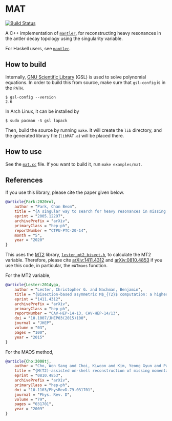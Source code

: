 MAT
===

[![Build Status](https://travis-ci.com/cbpark/MAT.svg?branch=master)](https://travis-ci.com/cbpark/MAT)

A C++ implementation of [`mantler`](https://github.com/cbpark/mantler/), for reconstructing heavy resonances in the antler decay topology using the singularity variable.

For Haskell users, see [`mantler`](https://github.com/cbpark/mantler/).

## How to build

Internally, [GNU Scientific Library](https://www.gnu.org/software/gsl/) (GSL) is used to solve polynomial equations. In order to build this from source, make sure that `gsl-config` is in the `PATH`.

```
$ gsl-config --version
2.6
```

In Arch Linux, it can be installed by

```
$ sudo pacman -S gsl lapack
```

Then, build the source by running `make`. It will create the `lib` directory, and the generated library file (`libMAT.a`) will be placed there.

## How to use

See the [`mat.cc`](./examples/mat.cc) file. If you want to build it, run `make examples/mat`.

## References

If you use this library, please cite the paper given below.

``` bibtex
@article{Park:2020rol,
    author = "Park, Chan Beom",
    title = "{A singular way to search for heavy resonances in missing energy events}",
    eprint = "2005.12297",
    archivePrefix = "arXiv",
    primaryClass = "hep-ph",
    reportNumber = "CTPU-PTC-20-14",
    month = "5",
    year = "2020"
}
```

This uses the [MT2](https://www.hep.phy.cam.ac.uk/~lester/mt2/) library, [`lester_mt2_bisect.h`](./src/lester_mt2_bisect.h), to calculate the MT2 variable. Therefore, please cite [arXiv:1411.4312](https://arxiv.org/abs/1411.4312) and [arXiv:0810.4853](https://arxiv.org/abs/0810.4853) if you use this code, in particular, the `mATmaos` function.

For the MT2 variable,

``` bibtex
@article{Lester:2014yga,
    author = "Lester, Christopher G. and Nachman, Benjamin",
    title = "{Bisection-based asymmetric M$_{T2}$ computation: a higher precision calculator than existing symmetric methods}",
    eprint = "1411.4312",
    archivePrefix = "arXiv",
    primaryClass = "hep-ph",
    reportNumber = "CAV-HEP-14-13, CAV-HEP-14/13",
    doi = "10.1007/JHEP03(2015)100",
    journal = "JHEP",
    volume = "03",
    pages = "100",
    year = "2015"
}
```

For the MAOS method,

``` bibtex
@article{Cho:2008tj,
    author = "Cho, Won Sang and Choi, Kiwoon and Kim, Yeong Gyun and Park, Chan Beom",
    title = "{M(T2)-assisted on-shell reconstruction of missing momenta and its application to spin measurement at the LHC}",
    eprint = "0810.4853",
    archivePrefix = "arXiv",
    primaryClass = "hep-ph",
    doi = "10.1103/PhysRevD.79.031701",
    journal = "Phys. Rev. D",
    volume = "79",
    pages = "031701",
    year = "2009"
}
```
